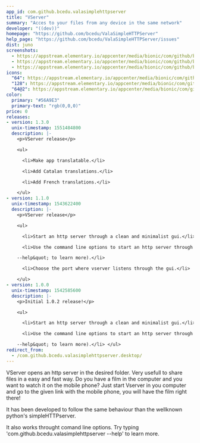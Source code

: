```yaml
---
app_id: com.github.bcedu.valasimplehttpserver
title: "VServer"
summary: "Acces to your files from any device in the same network"
developer: "((dev))"
homepage: "https://github.com/bcedu/ValaSimpleHTTPServer"
help_page: "https://github.com/bcedu/ValaSimpleHTTPServer/issues"
dist: juno
screenshots:
  - https://appstream.elementary.io/appcenter/media/bionic/com/github/bcedu.valasimplehttpserver/29DCC3E2D10132F6EE551262A713DA50/screenshots/image-1_orig.png
  - https://appstream.elementary.io/appcenter/media/bionic/com/github/bcedu.valasimplehttpserver/29DCC3E2D10132F6EE551262A713DA50/screenshots/image-2_orig.png
  - https://appstream.elementary.io/appcenter/media/bionic/com/github/bcedu.valasimplehttpserver/29DCC3E2D10132F6EE551262A713DA50/screenshots/image-3_orig.png
icons:
  "64": https://appstream.elementary.io/appcenter/media/bionic/com/github/bcedu.valasimplehttpserver/29DCC3E2D10132F6EE551262A713DA50/icons/64x64/com.github.bcedu.valasimplehttpserver_com.github.bcedu.valasimplehttpserver.png
  "128": https://appstream.elementary.io/appcenter/media/bionic/com/github/bcedu.valasimplehttpserver/29DCC3E2D10132F6EE551262A713DA50/icons/128x128/com.github.bcedu.valasimplehttpserver_com.github.bcedu.valasimplehttpserver.png
  "64@2": https://appstream.elementary.io/appcenter/media/bionic/com/github/bcedu.valasimplehttpserver/29DCC3E2D10132F6EE551262A713DA50/icons/64x64@2/com.github.bcedu.valasimplehttpserver_com.github.bcedu.valasimplehttpserver.png
color:
  primary: "#56A9E3"
  primary-text: "rgb(0,0,0)"
price: 0
releases:
- version: 1.3.0
  unix-timestamp: 1551484800
  description: |-
    <p>VServer release</p>

    <ul>

      <li>Make app translatable.</li>

      <li>Add Catalan translations.</li>

      <li>Add French translations.</li>

    </ul>
- version: 1.1.0
  unix-timestamp: 1543622400
  description: |-
    <p>VServer release</p>

    <ul>

      <li>Start an http server through a clean and minimalist gui.</li>

      <li>Use the command line options to start an http server through the console (type &quot;com.github.bcedu.valasimplehttpserver

    --help&quot; to learn more).</li>

      <li>Choose the port where vserver listens through the gui.</li>

    </ul>
- version: 1.0.0
  unix-timestamp: 1542585600
  description: |-
    <p>Initial 1.0.2 release!</p>

    <ul>

      <li>Start an http server through a clean and minimalist gui.</li>

      <li>Use the command line options to start an http server through the console (type &quot;com.github.bcedu.valasimplehttpserver

    --help&quot; to learn more).</li> </ul>
redirect_from:
  - /com.github.bcedu.valasimplehttpserver.desktop/
---
```


<p>VServer opens an http server in the desired folder. Very usefull to share files in a easy and fast way.
Do you have a film in the computer and you want to watch it on the mobile phone? Just start Vserver in you computer and go to the given link with the mobile phone, you will have the film right there!</p>
<p>It has been developed to follow the same behaviour than the wellknown python&apos;s simpleHTTPserver.</p>
<p>It also works throught comand line options. Try typing &apos;com.github.bcedu.valasimplehttpserver --help&apos; to learn more.</p>